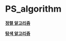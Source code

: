 PS_algorithm
============
[**정렬 알고리즘**](https://github.com/Kimgooner/PS_algorithm/blob/main/Sorting_algorithms.md)

[**탐색 알고리즘**](https://github.com/Kimgooner/PS_algorithm/blob/main/Searching_algorithms.md)
